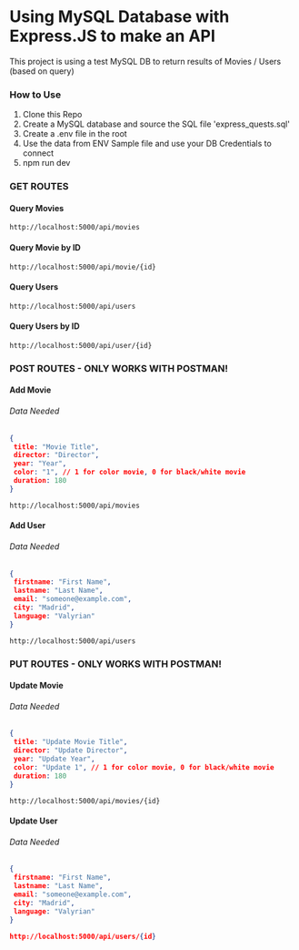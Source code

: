 # Using MySQL Database with Express.JS to make an API

This project is using a test MySQL DB to return results of Movies / Users (based on query)

### How to Use
1. Clone this Repo
2. Create a MySQL database and source the SQL file 'express_quests.sql'
3. Create a .env file in the root
4. Use the data from ENV Sample file and use your DB Credentials to connect
5. npm run dev

### GET ROUTES

#### Query Movies
```
http://localhost:5000/api/movies
```

#### Query Movie by ID
```
http://localhost:5000/api/movie/{id}
```

#### Query Users
```
http://localhost:5000/api/users
```

#### Query Users by ID
```
http://localhost:5000/api/user/{id}
```

### POST ROUTES - ONLY WORKS WITH POSTMAN!
#### Add Movie

###### Data Needed
```JSON
{
 title: "Movie Title",
 director: "Director",
 year: "Year",
 color: "1", // 1 for color movie, 0 for black/white movie
 duration: 180
}
```
```
http://localhost:5000/api/movies
```

#### Add User
###### Data Needed
```JSON
{
 firstname: "First Name",
 lastname: "Last Name",
 email: "someone@example.com",
 city: "Madrid",
 language: "Valyrian"
}
```
```
http://localhost:5000/api/users
```

### PUT ROUTES - ONLY WORKS WITH POSTMAN!

#### Update Movie

###### Data Needed

```json
{
 title: "Update Movie Title",
 director: "Update Director",
 year: "Update Year",
 color: "Update 1", // 1 for color movie, 0 for black/white movie
 duration: 180
}
```

```
http://localhost:5000/api/movies/{id}
```

#### Update User

###### Data Needed

```json
{
 firstname: "First Name",
 lastname: "Last Name",
 email: "someone@example.com",
 city: "Madrid",
 language: "Valyrian"
}
```

```json
http://localhost:5000/api/users/{id}
```

